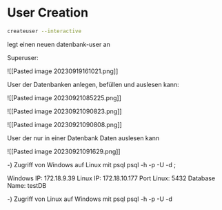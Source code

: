 # User Creation

~~~sh
createuser --interactive
~~~
legt einen neuen datenbank-user an

Superuser:

![[Pasted image 20230919161021.png]]

User der Datenbanken anlegen, befüllen und auslesen kann:

![[Pasted image 20230921085225.png]]

![[Pasted image 20230921090823.png]]

![[Pasted image 20230921090808.png]]

User der nur in einer Datenbank Daten auslesen kann

![[Pasted image 20230921091629.png]]

-) Zugriff von Windows auf Linux mit psql 
psql -h <LinuxServerIP> -p <PostgreSQLPort> -U <Username> -d <DatabaseName>; 

Windows IP: 172.18.9.39
Linux IP: 172.18.10.177
Port Linux: 5432
Database Name: testDB

-) Zugriff von Linux auf Windows mit psql 
psql -h <WindowsServerIP> -p <PostgreSQLPort> -U <Username> -d <DatabaseName>